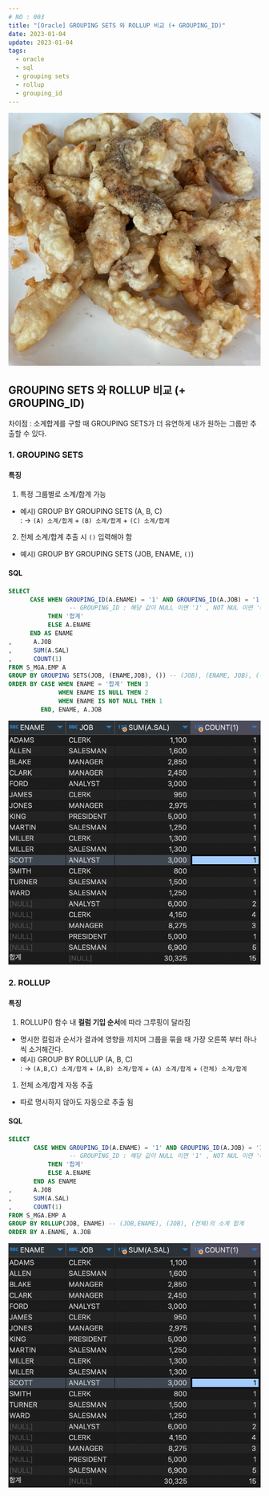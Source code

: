 ```yaml
---
# NO : 003
title: "[Oracle] GROUPING SETS 와 ROLLUP 비교 (+ GROUPING_ID)"
date: 2023-01-04
update: 2023-01-04
tags: 
  - oracle
  - sql
  - grouping sets
  - rollup
  - grouping_id
---
```


![](003_01.png)

## GROUPING SETS 와 ROLLUP 비교  (+ GROUPING_ID)

차이점 : 소계합계를 구할 때 GROUPING SETS가 더 유연하게 내가 원하는 그룹만 추출할 수 있다.

### 1. GROUPING SETS

#### 특징
1. 특정 그룹별로 소계/합계 가능
- 예시) GROUP BY GROUPING SETS (A, B, C)  
  : -> `(A) 소계/합계` + `(B) 소계/합계` + `(C) 소계/합계`  
  
2. 전체 소계/합계 추출 시 ``()`` 입력해야 함
- 예시) GROUP BY GROUPING SETS (JOB, ENAME, ``()``)  

#### SQL
```sql
SELECT 
      CASE WHEN GROUPING_ID(A.ENAME) = '1' AND GROUPING_ID(A.JOB) = '1' 
                 -- GROUPING_ID : 해당 값이 NULL 이면 '1' , NOT NUL 이면 '0' 반환
      	   THEN '합계'
      	   ELSE A.ENAME
      END AS ENAME
,      A.JOB
,      SUM(A.SAL)
,      COUNT(1)
FROM S_MGA.EMP A 
GROUP BY GROUPING SETS(JOB, (ENAME,JOB), ()) -- (JOB), (ENAME, JOB), (전체)의 소계/합계
ORDER BY CASE WHEN ENAME = '합계' THEN 3
              WHEN ENAME IS NULL THEN 2
              WHEN ENAME IS NOT NULL THEN 1
         END, ENAME, A.JOB
```
![sql1 result](003_02.png)

### 2. ROLLUP

#### 특징 
1. ROLLUP() 함수 내 **컬럼 기입 순서**에 따라 그루핑이 달라짐
- 명시한 컬럼과 순서가 결과에 영향을 끼치며 그룹을 묶을 때 가장 오른쪽 부터 하나씩 소거해간다.  
- 예시) GROUP BY ROLLUP (A, B, C)  
  : -> `(A,B,C) 소계/합계` + `(A,B) 소계/합계` + `(A) 소계/합계` + `(전체) 소계/합계`  

1. 전체 소계/합계 자동 추출
- 따로 명시하지 않아도 자동으로 추출 됨

#### SQL
```sql
SELECT 
       CASE WHEN GROUPING_ID(A.ENAME) = '1' AND GROUPING_ID(A.JOB) = '1'
                 -- GROUPING_ID : 해당 값이 NULL 이면 '1' , NOT NUL 이면 '0' 반환
       	   THEN '합계'
       	   ELSE A.ENAME
       END AS ENAME
,      A.JOB
,      SUM(A.SAL)
,      COUNT(1)
FROM S_MGA.EMP A 
GROUP BY ROLLUP(JOB, ENAME) -- (JOB,ENAME), (JOB), (전체)의 소계 합계 
ORDER BY A.ENAME, A.JOB
```
![sql2 result](003_02.png)
    
